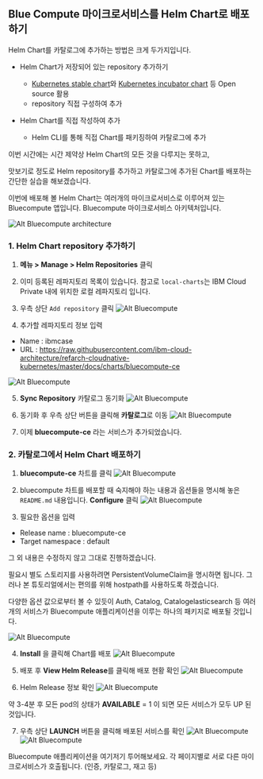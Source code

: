 ## Blue Compute 마이크로서비스를 Helm Chart로 배포하기

Helm Chart를 카탈로그에 추가하는 방법은 크게 두가지입니다. 

- Helm Chart가 저장되어 있는 repository 추가하기 
  - [Kubernetes stable chart](https://github.com/kubernetes/charts/tree/master/stable)와 [Kubernetes incubator chart](https://github.com/kubernetes/charts/tree/master/incubator) 등 Open source 활용   
  - repository 직접 구성하여 추가
  
- Helm Chart를 직접 작성하여 추가
  - Helm CLI를 통해 직접 Chart를 패키징하여 카탈로그에 추가
  
 이번 시간에는 시간 제약상 Helm Chart의 모든 것을 다루지는 못하고,
 
 맛보기로 정도로 
 Helm repository를 추가하고
 카탈로그에 추가된 Chart를 배포하는 간단한 실습을 해보겠습니다. 
 
 이번에 배포해 볼 Helm Chart는 여러개의 마이크로서비스로 이루어져 있는 Bluecompute 앱입니다. 
 Bluecompute 마이크로서비스 아키텍처입니다. 
 
 ![Alt Bluecompute architecture](./images/bluecompute-0.png)

### 1. Helm Chart repository 추가하기 

1. **메뉴 > Manage > Helm Repositories** 클릭
2. 이미 등록된 레파지토리 목록이 있습니다. 참고로 `local-charts`는 IBM Cloud Private 내에 위치한 로컬 레파지토리 입니다. 
3. 우측 상단 `Add repository` 클릭 
 ![Alt Bluecompute](./images/bluecompute-2.png)
 
4. 추가할 레파지토리 정보 입력
  - Name : ibmcase
  - URL : https://raw.githubusercontent.com/ibm-cloud-architecture/refarch-cloudnative-kubernetes/master/docs/charts/bluecompute-ce
  
  ![Alt Bluecompute](./images/bluecompute-3.png)
  
5. **Sync Repository** 카탈로그 동기화
  ![Alt Bluecompute](./images/bluecompute-4.png)
  
6. 동기화 후 우측 상단 버튼을 클릭해 **카탈로그**로 이동
  ![Alt Bluecompute](./images/bluecompute-5.png)

7. 이제 **bluecompute-ce** 라는 서비스가 추가되었습니다. 


### 2. 카탈로그에서 Helm Chart 배포하기

1. **bluecompute-ce** 차트를 클릭
  ![Alt Bluecompute](./images/bluecompute-6.png)

2. bluecompute 차트를 배포할 때 숙지해야 하는 내용과 옵션들을 명시해 놓은 `README.md` 내용입니다. **Configure** 클릭
  ![Alt Bluecompute](./images/bluecompute-7.png)
  
3. 필요한 옵션을 입력
- Release name : bluecompute-ce
- Target namespace : default

그 외 내용은 수정하지 않고 그대로 진행하겠습니다. 

필요시 별도 스토리지를 사용하려면 PersistentVolumeClaim을 명시하면 됩니다. 
그러나 본 튜토리얼에서는 편의를 위해 hostpath를 사용하도록 하겠습니다.

다양한 옵션 값으로부터 볼 수 있듯이 
Auth, Catalog, Catalogelasticsearch 등 여러개의 서비스가 Bluecompute 애플리케이션을 이루는 하나의 패키지로 배포될 것입니다. 

  ![Alt Bluecompute](./images/bluecompute-8.png)

4. **Install** 을 클릭해 Chart를 배포
  ![Alt Bluecompute](./images/bluecompute-9.png)

5. 배포 후 **View Helm Release**를 클릭해 배포 현황 확인 
  ![Alt Bluecompute](./images/bluecompute-10.png)
  
6. Helm Release 정보 확인 
  ![Alt Bluecompute](./images/bluecompute-11.png)

약 3-4분 후 모든 pod의 상태가 **AVAILABLE** = 1 이 되면 모든 서비스가 모두 UP 된 것입니다. 

7. 우측 상단 **LAUNCH** 버튼을 클릭해 배포된 서비스를 확인 
  ![Alt Bluecompute](./images/bluecompute-12.png)
  ![Alt Bluecompute](./images/bluecompute-13.png)

Bluecompute 애플리케이션을 여기저기 투어해보세요. 
각 페이지별로 서로 다른 마이크로서비스가 호출됩니다.  (인증, 카탈로그, 재고 등)

  



